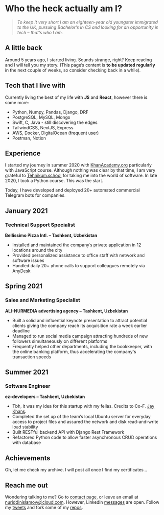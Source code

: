 # Who the heck actually am I?

> _To keep it very short I am an eighteen-year old youngster immigrated to the UK, pursuing Bachelor’s in CS and looking for an opportunity in tech – that’s who I am._

## A little back

Around 5 years ago, I started living. Sounds strange, right? Keep reading and I will tell you my story. (This page’s content is **to be updated regularly** in the next couple of weeks, so consider checking back in a while).

## Tech that I live with

Currently living the best of my life with **JS** and **React**, however there is some more:

- Python, Numpy, Pandas, Django, DRF
- PostgreSQL, MySQL, Mongo
- Swift, C, Java - still discovering the edges
- TailwindCSS, NextJS, Express
- AWS, Docker, DigitalOcean (frequent user)
- Postman, Notion

## Experience

I started my journey in summer 2020 with [KhanAcademy.org](https://KhanAcademy.org) particularly with JavaScript course. Although nothing was clear by that time, I am very grateful to [Tehnikum.school](https://Tehnikum.school) for taking me into the world of software. In late 2020, I took a Python course. This was the start.

Today, I have developed and deployed 20+ automated commercial Telegram bots for companies.

## January 2021

### **Technical Support Specialist**

**Bellissimo Pizza Intl. – Tashkent, Uzbekistan**

- Installed and maintained the company’s private application in 12 locations around the city
- Provided personalized assistance to office staff with network and software issues
- Handled daily 20+ phone calls to support colleagues remotely via AnyDesk

## Spring 2021

### Sales and Marketing Specialist

**ALI-NURMEDIA advertising agency – Tashkent, Uzbekistan**

- Built a solid and influential keynote presentation to attract potential clients giving the company reach its acquisition rate a week earlier deadline
- Managed to run social media campaign attracting hundreds of new followers simultaneously on different platforms
- Frequently helped other departments, including the bookkeeper, with the online banking platform, thus accelerating the company's transaction speeds

## Summer 2021

### Software Engineer

**ez-developers – Tashkent, Uzbekistan**

- Tbh, it was my idea for this startup with my fellas. Credits to Co-F. [Jay Khans](https://github.com/jaykhans/).
- Completed the set up of the team’s local Ubuntu server for everyday access to project files and assured the network and disk read-and-write load stability
- Built RESTful backend API with Django Rest Framework
- Refactored Python code to allow faster asynchronous CRUD operations with database

## Achievements

Oh, let me check my archive. I will post all once I find my certificates...

## Reach me out

Wondering talking to me? Go to [contact page](/reach-out), or leave an email at nuriddinislamov@icloud.com. However, Linkedin [messages](https://www.linkedin.com/in/nuriddinislamov) are open. Follow my [tweets](https://twitter.com/nuriddinislamov) and fork some of my [repos](https://github.com/nuriddinislamov).
